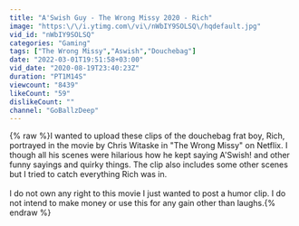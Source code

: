 ```yaml
---
title: "A'Swish Guy - The Wrong Missy 2020 - Rich"
image: "https:\/\/i.ytimg.com\/vi\/nWbIY9SOLSQ\/hqdefault.jpg"
vid_id: "nWbIY9SOLSQ"
categories: "Gaming"
tags: ["The Wrong Missy","Aswish","Douchebag"]
date: "2022-03-01T19:51:58+03:00"
vid_date: "2020-08-19T23:40:23Z"
duration: "PT1M14S"
viewcount: "8439"
likeCount: "59"
dislikeCount: ""
channel: "GoBallzDeep"
---
```

{% raw %}I wanted to upload these clips of the douchebag frat boy, Rich, portrayed in the movie by Chris Witaske in &quot;The Wrong Missy&quot; on Netflix. I though all his scenes were hilarious how he kept saying A'Swish! and other funny sayings and quirky things.  The clip also includes some other scenes but I tried to catch everything Rich was in. <br /><br />I do not own any right to this movie I just wanted to post a humor clip. I do not intend to make money or use this for any gain other than laughs.{% endraw %}
